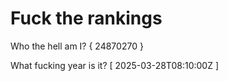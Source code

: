 # Fuck the rankings

Who the hell am I?
{ 24870270 }

What fucking year is it?
[ 2025-03-28T08:10:00Z ]
